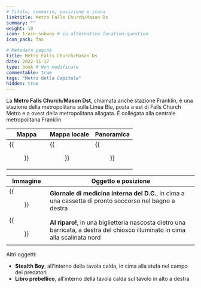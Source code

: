 ```yaml
---
# Titolo, sommario, posizione e icona
linktitle: Metro Falls Church/Mason Ds
summary: ""
weight: 10
icon: train-subway # in alternativa location-question
icon_pack: fas

# Metadata pagina
title: Metro Falls Church/Mason Ds
date: 2022-11-17
type: book # Non modificare
commentable: true
tags: "Metro della Capitale"
hidden: true
---
```


<div class="fo3">

La **Metro Falls Church**/**Mason Dst**, chiamata anche stazione Franklin, è una stazione della metropolitana sulla Linea Blu, posta a est di Falls Church Metro e a ovest della metropolitana allagata. È collegata alla centrale metropolitana Franklin.


| Mappa | Mappa locale | Panoramica |
| ----- | ------------ | ---------- |
|  {{<figure src="fo3/Falls_Church_HC_loc.webp">}} | {{<figure src="fo3/MFC_Mason_Dst_Metro_loc_map.webp">}}  |  {{<figure src="fo3/Falls_Church_Mason_district_Metro.webp">}} |

| Immagine | Oggetto e posizione |
| -------- | ------------------- |
| {{<figure src="fo3/DC_Journal_of_Internal_Medicine_Falls_Church_Mason.webp">}}  | **Giornale di medicina interna del D.C.**, in cima a una cassetta di pronto soccorso nel bagno a destra   |
| {{<figure src="fo3/DuckAndCover_FCMasonDM.webp">}}  | **Al riparo!**, in una biglietteria nascosta dietro una barricata, a destra del chiosco illuminato in cima alla scalinata nord  |


Altri oggetti:
- **Stealth Boy**, all'interno della tavola calda, in cima alla stufa nel campo dei predatori
- **Libro prebellico**, all'interno della tavola calda sul tavolo in alto a destra

</div>